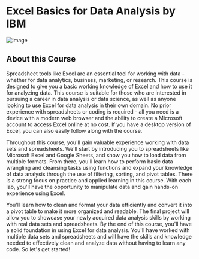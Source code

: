 # Excel Basics for Data Analysis by IBM

![image](https://github.com/garynth41/IBM-Data-Analyst-Professional-Certificate/assets/45762811/6266e140-8513-42af-8508-350fe99973e8)

## About this Course
Spreadsheet tools like Excel are an essential tool for working with data - whether for data analytics, business, marketing, or research. This course is designed to give you a basic working knowledge of Excel and how to use it for analyzing data. 
This course is suitable for those who are interested in pursuing a career in data analysis or data science, as well as anyone looking to use Excel for data analysis in their own domain. No prior experience with spreadsheets or coding is required - all you need is a device with a modern web browser and the ability to create a Microsoft account to access Excel online at no cost. If you have a desktop version of Excel, you can also easily follow along with the course.  

Throughout this course, you'll gain valuable experience working with data sets and spreadsheets. We'll start by introducing you to spreadsheets like Microsoft Excel and Google Sheets, and show you how to load data from multiple formats. From there, you'll learn how to perform basic data wrangling and cleansing tasks using functions and expand your knowledge of data analysis through the use of filtering, sorting, and pivot tables. There is a strong focus on practice and applied learning in this course. With each lab, you'll have the opportunity to manipulate data and gain hands-on experience using Excel. 

You'll learn how to clean and format your data efficiently and convert it into a pivot table to make it more organized and readable. The final project will allow you to showcase your newly acquired data analysis skills by working with real data sets and spreadsheets. 
By the end of this course, you'll have a solid foundation in using Excel for data analysis. You'll have worked with multiple data sets and spreadsheets and will have the skills and knowledge needed to effectively clean and analyze data without having to learn any code. So let's get started!

